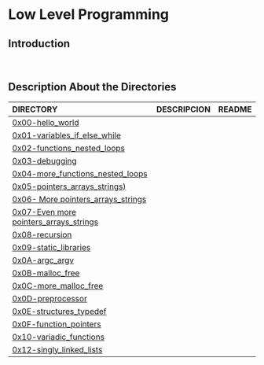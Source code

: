 # Low Level Programming

## Introduction

<br/>

## Description About the Directories

| DIRECTORY | DESCRIPCION | README |
| :--- | :--- | :--- |
|  [0x00-hello_world](https://github.com/lulu994/alx-low_level_programming/tree/master/0x00-hello_world)|
|  [0x01-variables_if_else_while](https://github.com/lulu994/alx-low_level_programming/tree/main/0x01-variables_if_else_while)|
|  [0x02-functions_nested_loops](https://github.com/lulu994/alx-low_level_programming/tree/main/0x02-functions_nested_loops)|
|  [0x03-debugging](https://github.com/lulu994/alx-low_level_programming/tree/main/0x03-debugging) |
|  [0x04-more_functions_nested_loops](https://github.com/lulu994/alx-low_level_programming/tree/main/0x04-more_functions_nested_loops)|
|  [0x05-pointers_arrays_strings)](https://github.com/lulu994/alx-low_level_programming/tree/main/0x05-pointers_arrays_strings)|
|  [0x06- More pointers_arrays_strings](https://github.com/lulu994/alx-low_level_programming/tree/main/0x06-pointers_arrays_strings)|
|  [0x07-Even more pointers_arrays_strings](https://github.com/lulu994/alx-low_level_programming/tree/main/0x07-pointers_arrays_strings)|
|  [0x08-recursion](https://github.com/lulu994/alx-low_level_programming/tree/main/0x08-recursion)|
|  [0x09-static_libraries](https://github.com/lulu994/alx-low_level_programming/tree/main/0x09-static_libraries)|
|  [0x0A-argc_argv](https://github.com/lulu994/alx-low_level_programming/tree/main/0x0A-argc_argv)|
|  [0x0B-malloc_free](https://github.com/lulu994/alx-low_level_programming/tree/main/0x0B-malloc_free)|
|  [0x0C-more_malloc_free](https://github.com/lulu994/alx-low_level_programming/tree/main/0x0C-more_malloc_free)|
|  [0x0D-preprocessor](https://github.com/lulu994/alx-low_level_programming/tree/main/0x0D-preprocessor)|
|  [0x0E-structures_typedef](https://github.com/lulu994/alx-low_level_programming/tree/main/0x0E-structures_typedef)|
|  [0x0F-function_pointers](https://github.com/lulu994/alx-low_level_programming/tree/main/0x0F-function_pointers)|
|  [0x10-variadic_functions](https://github.com/lulu994/alx-low_level_programming/tree/main/0x10-variadic_functions)|
|  [0x12-singly_linked_lists](https://github.com/lulu994/alx-low_level_programming/tree/main/0x12-singly_linked_lists)|

